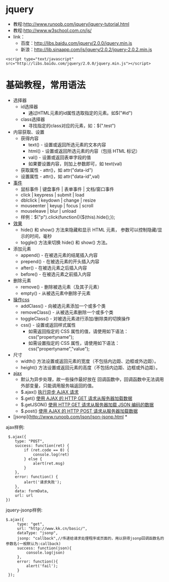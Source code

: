# jquery
* 教程:http://www.runoob.com/jquery/jquery-tutorial.html
* 教程:http://www.w3school.com.cn/js/
* link：
    * 百度：http://libs.baidu.com/jquery/2.0.0/jquery.min.js
    * 新浪：http://lib.sinaapp.com/js/jquery/2.0.2/jquery-2.0.2.min.js

```
<script type="text/javascript" src="http://libs.baidu.com/jquery/2.0.0/jquery.min.js"></script>
```

# 基础教程，常用语法
* 选择器
    * id选择器
        * 通过HTML元素的id属性选取指定的元素。如$("#id")
    * class选择器
        * 寻找指定的class对应的元素，如：$(".test")
* 内容获取、设置
    * 获得内容
        * text() - 设置或返回所选元素的文本内容
        * html() - 设置或返回所选元素的内容（包括 HTML 标记）
        * val() - 设置或返回表单字段的值
        * 如果要设置内容，则加上参数即可，如 text(val)
    * 获取属性  -  attr()，如 attr("data-id")
    * 设置属性  -  attr()，如 attr("data-id",val)
* [事件](http://www.runoob.com/jquery/jquery-ref-events.html)
    * 鼠标事件	  |  键盘事件	  | 表单事件	| 文档/窗口事件
    * click	      |  keypress | submit	| load
    * dblclick	  |  keydown  |	change	| resize
    * mouseenter  |	keyup	  | focus	| scroll
    * mouseleave  |	blur	  | unload
    * 样例：$("p").click(function(){$(this).hide();});
* [效果](http://www.runoob.com/jquery/jquery-ref-effects.html)
    * hide() 和 show() 方法来隐藏和显示 HTML 元素， 参数可以控制隐藏/显示的时间，毫秒
    * toggle() 方法来切换 hide() 和 show() 方法。
* 添加元素
    * append() - 在被选元素的结尾插入内容
    * prepend() - 在被选元素的开头插入内容
    * after() - 在被选元素之后插入内容
    * before() - 在被选元素之前插入内容
* 删除元素
    * remove() - 删除被选元素（及其子元素）
    * empty() - 从被选元素中删除子元素
* [操作css](http://www.runoob.com/jquery/jquery-ref-html.html)
    * addClass() - 向被选元素添加一个或多个类
    * removeClass() - 从被选元素删除一个或多个类
    * toggleClass() - 对被选元素进行添加/删除类的切换操作
    * css() - 设置或返回样式属性
        * 如需返回指定的 CSS 属性的值，请使用如下语法：css("propertyname");
        * 如需设置指定的 CSS 属性，请使用如下语法： css("propertyname","value");
* 尺寸
    * width() 方法设置或返回元素的宽度（不包括内边距、边框或外边距）。
    * height() 方法设置或返回元素的高度（不包括内边距、边框或外边距）。
* [ajax](http://www.runoob.com/jquery/jquery-ref-ajax.html)
    * 默认为异步处理，故一些操作最好放在 回调函数中，回调函数中无法调用外部变量，只能调用服务端返回的值。
    * $.ajax()	[执行异步 AJAX 请求](http://www.runoob.com/jquery/ajax-ajax.html)
    * $.get()	[使用 AJAX 的 HTTP GET 请求从服务器加载数据](http://www.runoob.com/jquery/ajax-get.html)
    * $.getJSON()	[使用 HTTP GET 请求从服务器加载 JSON 编码的数据](http://www.runoob.com/jquery/ajax-getjson.html)
    * $.post()	[使用 AJAX 的 HTTP POST 请求从服务器加载数据](http://www.runoob.com/jquery/ajax-post.html)
* [jsonp](http://www.runoob.com/json/json-jsonp.html
    *

ajax样例:
```
 $.ajax({
    type: "POST",
    success: function(ret) {
        if (ret.code == 0) {
            console.log(ret)
        } else {
            alert(ret.msg)
        }
    },
    error: function() {
        alert('请求失败');
    },
    data: formData,
    url: url
})
```
jquery-jsonp样例:
```
$.ajax({
     type: "get",
     url: "http://www.kk.cn/basic/",
     dataType: "jsonp",
     jsonp: "callback",//传递给请求处理程序或页面的，用以获得jsonp回调函数名的参数名(一般默认为:callback)
     success: function(json){
         console.log(json)
     },
     error: function(){
         alert('fail');
     }
 });
```